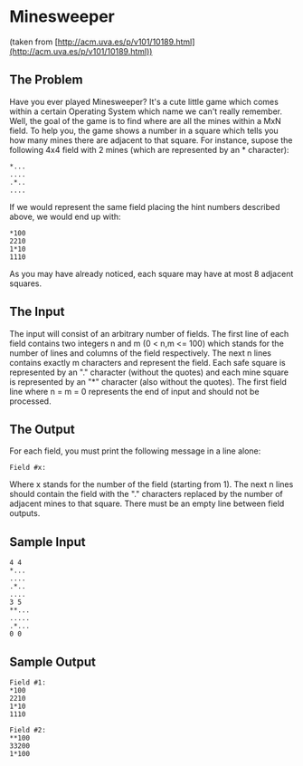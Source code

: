 Minesweeper
===========

(taken from [http://acm.uva.es/p/v101/10189.html](http://acm.uva.es/p/v101/10189.html))

The Problem
-----------

Have you ever played Minesweeper? It's a cute little game which comes within a certain Operating System which name we can't really remember. Well, the goal of the game is to find where are all the mines within a MxN field. To help you, the game shows a number in a square which tells you how many mines there are adjacent to that square. For instance, supose the following 4x4 field with 2 mines (which are represented by an * character):

    *...
    ....
    .*..
    ....

If we would represent the same field placing the hint numbers described above, we would end up with:

    *100
    2210
    1*10
    1110

As you may have already noticed, each square may have at most 8 adjacent squares.

The Input
---------

The input will consist of an arbitrary number of fields. The first line of each field contains two integers n and m (0 < n,m <= 100) which stands for the number of lines and columns of the field respectively. The next n lines contains exactly m characters and represent the field. Each safe square is represented by an "." character (without the quotes) and each mine square is represented by an "*" character (also without the quotes). The first field line where n = m = 0 represents the end of input and should not be processed.

The Output
----------

For each field, you must print the following message in a line alone:

    Field #x:

Where x stands for the number of the field (starting from 1). The next n lines should contain the field with the "." characters replaced by the number of adjacent mines to that square. There must be an empty line between field outputs.

Sample Input
------------

    4 4
    *...
    ....
    .*..
    ....
    3 5
    **...
    .....
    .*...
    0 0

Sample Output
-------------

    Field #1:
    *100
    2210
    1*10
    1110

    Field #2:
    **100
    33200
    1*100
